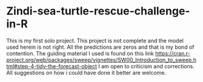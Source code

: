 # Zindi-sea-turtle-rescue-challenge-in-R

This is my first solo project. This project is not complete and the model used herein is not right. All the predictions are zeros and that is my bond of contention. The guiding material I used is found on this link https://cran.r-project.org/web/packages/sweep/vignettes/SW00_Introduction_to_sweep.html#step-4-tidy-the-forecast-object
I am open to criticism and corrections. All suggestions on how i could have done it better are welcome.  
